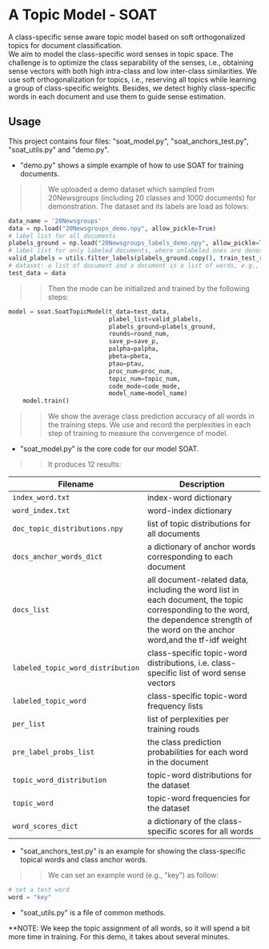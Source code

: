# A Topic Model - SOAT

 A class-specific sense aware topic model based on soft orthogonalized topics for document classification.  
 We aim to model the class-specific word senses in topic space. The challenge is to optimize the class separability of the senses, i.e., obtaining sense vectors with both high intra-class and low inter-class similarities. We use soft orthogonalization for topics, i.e., reserving all topics while learning a group of class-specific weights. Besides, we detect highly class-specific words in each document and use them to guide sense estimation.  
  
   
## Usage
  
This project contains four files: "soat_model.py", "soat_anchors_test.py", "soat_utils.py" and "demo.py".   
* "demo.py" shows a simple example of how to use SOAT for training documents.  
>> We uploaded a demo dataset which sampled from 20Newsgroups (including 20 classes and 1000 documents) for demonstration. The dataset and its labels are load as folows:
```python 
data_name = '20Newsgroups'
data = np.load("20Newsgroups_demo.npy", allow_pickle=True)
# label list for all documents
plabels_ground = np.load("20Newsgroups_labels_demo.npy", allow_pickle=True)
# label list for only labeled documents, where unlabeled ones are denoted by 0, e.g., [1,2,0,0,...].
valid_plabels = utils.filter_labels(plabels_ground.copy(), train_test_ratio)
# dataset: a list of document and a document is a list of words, e.g., ([["a","b", "c"], ["d", "e"]]).
test_data = data
```
>> Then the mode can be initialized and trained by the following steps:
```python
model = soat.SoatTopicModel(t_data=test_data,
                            plabel_list=valid_plabels,
                            plabels_ground=plabels_ground,
                            rounds=round_num,
                            save_p=save_p,
                            palpha=palpha,
                            pbeta=pbeta,
                            ptau=ptau,
                            proc_num=proc_num,
                            topic_num=topic_num,
                            code_mode=code_mode,
                            model_name=model_name)
    model.train()
```
>> We show the average class prediction accuracy of all words in the training steps. 
>> We use and record the perplexities in each step of training to measure the convergence of model.
     
* "soat_model.py" is the core code for our model SOAT.  
>> It produces 12 results: 

| Filename                          | Description                                                                                                                                                                            |
|-----------------------------------|----------------------------------------------------------------------------------------------------------------------------------------------------------------------------------------|
| `index_word.txt`                  | index-word dictionary                                                                                                                                                                  |
| `word_index.txt`                  | word-index dictionary                                                                                                                                                                  |
| `doc_topic_distributions.npy`     | list of topic distributions for all documents                                                                                                                                          |
| `docs_anchor_words_dict`          | a dictionary of anchor words corresponding to each document                                                                                                                            |
| `docs_list`                       | all document-related data, including the word list in each document, the topic corresponding to the word, the dependence strength of the word on the anchor word,and the tf-idf weight |
| `labeled_topic_word_distribution` | class-specific topic-word distributions, i.e. class-specific list of word sense vectors                                                                                                |
| `labeled_topic_word`              | class-specific topic-word frequency lists                                                                                                                                              |
| `per_list`                        | list of perplexities per training rouds                                                                                                                                                |
| `pre_label_probs_list`            | the class prediction probabilities for each word in the document                                                                                                                       |
| `topic_word_distribution`         | topic-word distributions for the dataset                                                                                                                                               |
| `topic_word`                      | topic-word frequencies for the dataset                                                                                                                                                 |
| `word_scores_dict`                | a dictionary of the class-specific scores for all words                                                                                                                                |

   
* "soat_anchors_test.py" is an example for showing the class-specific topical words and class anchor words.  
>>We can set an example word (e.g., "key") as follow:  
```python  
# set a test word  
word = "key"  
``` 
* "soat_utils.py" is a file of common methods.  
  
  
**NOTE: We keep the topic assignment of all words, so it will spend a bit more time in training. For this demo, it takes about several minutes. 
 
		
